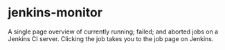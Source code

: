 jenkins-monitor
===============

A single page overview of currently running; failed; and aborted jobs on a Jenkins CI server. Clicking the job takes you to the job page on Jenkins. 
